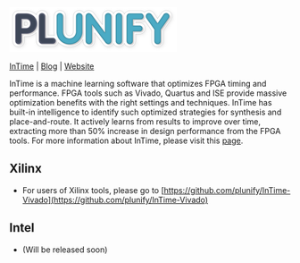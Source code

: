 ![alt text](images/Plunify_Logo_300.png)


[InTime](https://www.plunify.com/en/intime/) | [Blog](https://blog.plunify.com/) | [Website](https://www.plunify.com/)

InTime is a machine learning software that optimizes FPGA timing and performance. FPGA tools such as Vivado, Quartus and ISE provide massive optimization benefits with the right settings and techniques. InTime has built-in intelligence to identify such optimized strategies for synthesis and place-and-route. It actively learns from results to improve over time, extracting more than 50% increase in design performance from the FPGA tools. For more information about InTime, please visit this [page](https://www.plunify.com/en/intime/).

## Xilinx
- For users of Xilinx tools, please go to [https://github.com/plunify/InTime-Vivado](https://github.com/plunify/InTime-Vivado)

## Intel
- (Will be released soon)
